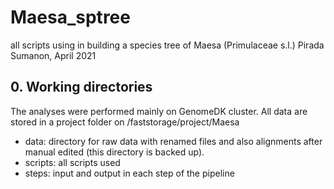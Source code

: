 # Maesa_sptree
all scripts using in building a species tree of Maesa (Primulaceae s.l.)
Pirada Sumanon, April 2021

## 0. Working directories
The analyses were performed mainly on GenomeDK cluster. 
All data are stored in a project folder on /faststorage/project/Maesa
- data: directory for raw data with renamed files and also alignments after manual edited (this directory is backed up).
- scripts: all scripts used
- steps: input and output in each step of the pipeline
    
